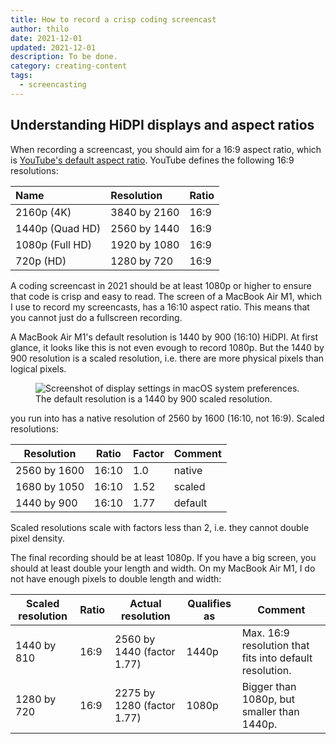 ```yaml
---
title: How to record a crisp coding screencast
author: thilo
date: 2021-12-01
updated: 2021-12-01
description: To be done.
category: creating-content
tags:
  - screencasting
---
```


<script context="module">
  import { Image } from '@joeinnes/svelte-image';
  export const prerender = true;
</script>

## Understanding HiDPI displays and aspect ratios

When recording a screencast, you should aim for a 16:9 aspect ratio, which is
[YouTube's default aspect ratio](https://support.google.com/youtube/answer/6375112).
YouTube defines the following 16:9 resolutions:

| Name            | Resolution   | Ratio |
| :-------------- | :----------- | :---- |
| 2160p (4K)      | 3840 by 2160 | 16:9  |
| 1440p (Quad HD) | 2560 by 1440 | 16:9  |
| 1080p (Full HD) | 1920 by 1080 | 16:9  |
| 720p (HD)       | 1280 by 720  | 16:9  |

A coding screencast in 2021 should be at least 1080p or higher to ensure that
code is crisp and easy to read. The screen of a MacBook Air M1, which I use to
record my screencasts, has a 16:10 aspect ratio. This means that you cannot just
do a fullscreen recording.

A MacBook Air M1's default resolution is 1440 by 900 (16:10) HiDPI. At first
glance, it looks like this is not even evough to record 1080p. But the 1440 by
900 resolution is a scaled resolution, i.e. there are more physical pixels than
logical pixels.

<figure>
  <Image
    src="https://assets.maier.tech/img/macos-scaled-resolutions-dark-3fb8.png"
    alt="Screenshot of display settings in macOS system preferences."
    aspectRatio="1336/864"
    objectFit="cover"
    loading="lazy"
    hidpi={true}
  />
  <figcaption>The default resolution is a 1440 by 900 scaled resolution.</figcaption>
</figure>

you run into has a native resolution of 2560 by 1600 (16:10, not 16:9). Scaled
resolutions:

| Resolution   | Ratio | Factor | Comment |
| ------------ | ----- | ------ | ------- |
| 2560 by 1600 | 16:10 | 1.0    | native  |
| 1680 by 1050 | 16:10 | 1.52   | scaled  |
| 1440 by 900  | 16:10 | 1.77   | default |

Scaled resolutions scale with factors less than 2, i.e. they cannot double pixel
density.

The final recording should be at least 1080p. If you have a big screen, you
should at least double your length and width. On my MacBook Air M1, I do not
have enough pixels to double length and width:

| Scaled resolution | Ratio | Actual resolution          | Qualifies as | Comment                                                 |
| ----------------- | ----- | -------------------------- | ------------ | ------------------------------------------------------- |
| 1440 by 810       | 16:9  | 2560 by 1440 (factor 1.77) | 1440p        | Max. 16:9 resolution that fits into default resolution. |
| 1280 by 720       | 16:9  | 2275 by 1280 (factor 1.77) | 1080p        | Bigger than 1080p, but smaller than 1440p.              |
